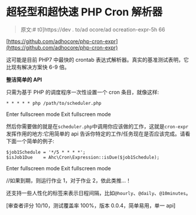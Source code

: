 # 超轻型和超快速 PHP Cron 解析器

> 原文:# t0]https://dev . to/ad ocore/ad ocreation-expr-5h 66

[https://github.com/adhocore/php-cron-expr](https://github.com/adhocore/php-cron-expr)

这可能是目前 PHP7 中最快的 crontab 表达式解析器。真实的基准测试表明，它比现有解决方案快 6-9 倍。

**整洁简单的 API**

只需为基于 PHP 的调度程序一次性设置一个 cron 条目，就像这样:

```
* * * * * php /path/to/scheduler.php 
```

Enter fullscreen mode Exit fullscreen mode

然后你需要做的就是在`scheduler.php`中调用你应该做的工作，这就是`cron-expr`发挥作用的地方:它用简单的 api 告诉你特定的工作/任务现在是否应该完成。请看下面一个简单的例子:

```
$job1Schedule = '*/5 * * * *';
$isJob1Due    = Ahc\Cron\Expression::isDue($job1Schedule); 
```

Enter fullscreen mode Exit fullscreen mode

//如果到期，则运行作业 1，对于作业 2，依此类推...！

还支持一些人性化的标签来表示日程间隔，比如`@hourly`、`@daily`、`@10minutes`。

[审查者评分 10/10，测试覆盖率 100%，版本 0.0.4，简单易用，单一 api]